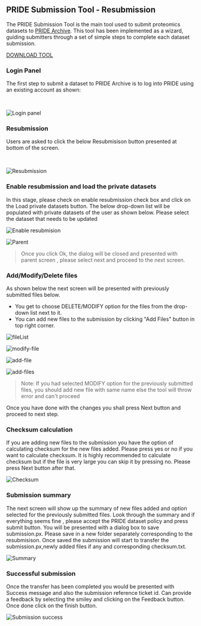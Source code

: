 ## PRIDE Submission Tool - Resubmission

The PRIDE Submission Tool is the main tool used to submit proteomics datasets to [PRIDE Archive](https://www.ebi.ac.uk/pride/). 
This tool has been implemented as a wizard, guiding submitters through a set of simple steps to complete each dataset submission.

[DOWNLOAD TOOL](https://ftp.pride.ebi.ac.uk/pub/databases/pride/resources/tools/submission-tool/latest/desktop/px-submission-tool.zip)

### Login Panel

The first step to submit a dataset to PRIDE Archive is to log into PRIDE using an existing account as shown:

</br>

![Login panel](../markdown/prideresubmission/files/login.png)

### Resubmission

Users are asked to click the below Resubmisison button presented at bottom of the screen.

</br>

![Resubmission](../markdown/prideresubmission/files/resubmission.png)

### Enable resubmission and load the private datasets

In this stage, please check on enable resubmission check box and click on the Load private datasets button.
The below drop-down list will be populated with private datasets of the user as shown below. Please select the dataset 
that needs to be updated

![Enable resubmision](../markdown/prideresubmission/files/select-dataset.png)

![Parent](../markdown/prideresubmission/files/parent.png)

> Once you click Ok, the dialog will be closed and presented with parent screen , please select next and proceed to the next screen.

### Add/Modify/Delete files

As shown below the next screen will be presented with previously submitted files below. 
* You get to choose DELETE/MODIFY option for the files from the drop-down list next to it. 
* You can add new files to the submission by clicking "Add Files" button in top right corner.

![fileList](../markdown/prideresubmission/files/fileList.png)

![modify-file](../markdown/prideresubmission/files/modify.png)

![add-file](../markdown/prideresubmission/files/add-file.png)

![add-files](../markdown/prideresubmission/files/add-files.png)

> Note: If you had selected MODIFY option for
the previously submitted files, you should add new file with same name else the tool will throw error and can't proceed

Once you have done with the changes you shall press Next button and proceed to next step.

### Checksum calculation

If you are adding new files to the submission you have the option of calculating checksum for the new files added. Please
press yes or no if you want to calculate checksum. It is highly recommended to calculate checksum but if the file is very large you can skip it
by pressing no. Please press Next button after that.

![Checksum](../markdown/prideresubmission/files/checksum.png)

### Submission summary

The next screen will show up the summary of new files added and option selected for the previously submitted files.
Look through the summary and if everything seems fine , please accept the PRIDE dataset policy and press submit button.
You will be presented with a dialog box to save submission.px. Please save in a new folder separately corresponding to the resubmisison.
Once saved the submission will start to transfer the submission.px,newly added files if any and corresponding checksum.txt.

![Summary](../markdown/prideresubmission/files/summary.png)

### Successful submission

Once the transfer has been completed you would be presented with Success message and also the submission reference ticket id.
Can provide a feedback by selecting the smiley and clicking on the Feedback button. Once done click on the finish button.

![Submission success](../markdown/prideresubmission/files/success.png)
